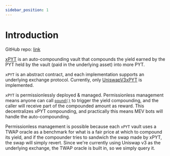 ```yaml
---
sidebar_position: 1
---
```


# Introduction

GitHub repo: [link](https://github.com/timeless-fi/xpyt)

[xPYT](./xpyt-contract) is an auto-compounding vault that compounds the yield earned by the PYT held by the vault (paid in the underlying asset) into more PYT.

`xPYT` is an abstract contract, and each implementation supports an underlying exchange protocol. Currently, only [UniswapV3xPYT](./UniswapV3xPYT) is implemented.

`xPYT` is permissionlessly deployed & managed. Permissionless management means anyone can call [`pound()`](./xPYT-Contract#pound-1) to trigger the yield compounding, and the caller will receive part of the compounded amount as reward. This decentralizes xPYT compounding, and practically this means MEV bots will handle the auto-compounding.

Permissionless management is possible because each `xPYT` vault uses a TWAP oracle as a benchmark for what is a fair price at which to compound its yield, and if the compounder tries to sandwich the swap made by xPYT, the swap will simply revert. Since we're currently using Uniswap v3 as the underlying exchange, the TWAP oracle is built in, so we simply query it.